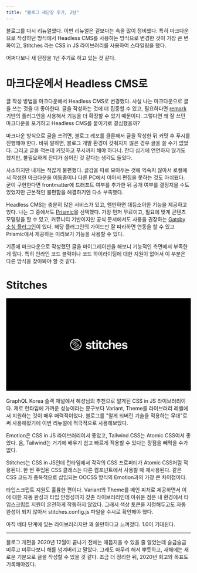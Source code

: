 ```yaml
---
title: "블로그 새단장 후기, 2탄"
---
```


블로그를 다시 리뉴얼했다. 이번 리뉴얼은 겉보다는 속을 많이 정비했다. 특히 마크다운으로 작성하던 방식에서 Headless CMS를 사용하는 방식으로 변경한 것이 가장 큰 변화이고, Stitches 라는 CSS in JS 라이브러리를 사용하여 스타일링을 했다.

어쩌다보니 새 단장을 1년 주기로 하고 있는 것 같다.

# 마크다운에서 Headless CMS로

글 작성 방법을 마크다운에서 Headless CMS로 변경했다. 사실 나는 마크다운으로 글을 쓰는 것을 더 좋아한다. 글을 작성하는 것에 더 집중할 수 있고, 필요하다면 [remark](https://remark.js.org/) 기반의 플러그인을 사용해서 기능을 더 확장할 수 있기 때문이다. 그렇다면 왜 잘 쓰던 마크다운을 포기하고 Headless CMS를 붙이기로 결심했을까?

마크다운 방식으로 글을 쓰려면, 블로그 레포를 클론해서 글을 작성한 뒤 커밋 후 푸시를 진행해야 한다. 바꿔 말하면, 블로그 개발 환경이 갖춰지지 않은 경우 글을 쓸 수가 없었다. 그리고 글을 적는데 커밋하고 푸시까지 해야 하다니. 잔디 심기에 연연하지 않기도 했지만, 불필요하게 잔디가 심어진 것 같다는 생각도 들었다.

사소하지만 내게는 적잖게 불편했다. 글감을 따로 모아두는 것에 익숙치 않아서 로컬에서 작성한 마크다운을 이동중이나 다른 PC에서 이어서 편집을 못하는 것도 아쉬웠다. 굳이 구현한다면 frontmatter에 드래프트 여부를 추가한 뒤 공개 여부를 결정지을 수도 있었지만 근본적인 불편함을 해결하기엔 다소 부족했다.

Headless CMS는 충분히 많은 서비스가 있고, 웬만하면 대등소이한 기능을 제공하고 있다. 나는 그 중에서도 [Prismic](https://prismic.io/)을 선택했다. 가장 먼저 무료이고, 필요에 맞게 콘텐츠 모델링을 할 수 있고, 커뮤니티 기반이지만 공식 문서에서도 사용을 권장하는 [Gatsby 소싱 플러그인](https://github.com/angeloashmore/gatsby-source-prismic)이 있다. 해당 플러그인의 가이드만 잘 따라하면 연동을 할 수 있고 Prismic에서 제공하는 미리보기 기능을 사용할 수 있다.

기존에 마크다운으로 작성했던 글을 마이그레이션을 해보니 기능적인 측면에서 부족한게 많다. 특히 인라인 코드 블럭이나 코드 하이라이팅에 대한 지원이 없어서 이 부분은 다른 방식을 찾아봐야 할 것 같다.

# Stitches

![](dca04f45-990a-4aaa-91a7-a456beb66686_68747470733a2f2f73746974636865732e6465762f736f6369616c2e706e67.png)

GraphQL Korea 슬랙 채널에서 혜성님의 추천으로 알게된 CSS in JS 라이브러리이다. 제로 런타임에 가까운 성능이라는 문구보다 Variant, Theme를 라이브러리 레벨에서 지원하는 것이 매우 매력적이었다. 블로그를 "알게 되버린 기술을 적용하는 무대"로써 사용해왔기에 이번 리뉴얼에 적극적으로 사용해보았다.

Emotion은 CSS in JS 라이브러리여서 좋았고, Tailwind CSS는 Atomic CSS여서 좋았다. 음, Tailwind는 거기에 배우기 쉽고 빠르게 적용할 수 있다는 장점을 빼먹을 수가 없다.

Stitches는 CSS in JS인데 런타임에서 각각의 CSS 프로퍼티가 Atomic CSS처럼 적용된다. 한 번 주입된 CSS 클래스는 다른 컴포넌트에서 사용할 때 재사용된다. 같은 CSS 코드가 중복적으로 삽입되는 OOCSS 방식의 Emotion과의 가장 큰 차이점이다.

타입스크립트 지원도 훌륭한 편이다. Variant와 Theme를 메인 피처로 제공하면서 이에 대한 자동 완성과 타입 안정성까지 갖춘 라이브러리인데 아쉬운 점은 내 환경에서 타입스크립트 지원이 온전하게 작동하지 않았다. 그래서 색상 토큰을 지정해두고도 자동 완성이 되지 않아서 stitches.config.js 파일을 수시로 확인해야 했다.

아직 베타 단계에 있는 라이브러리지만 꽤 쓸만하다고 느껴졌다. 1.0이 기대된다.

---

블로그 개편을 2020년 12월이 끝나기 전에는 매듭지을 수 있을 줄 알았는데 슬금슬금 미루고 미루다보니 해를 넘겨버리고 말았다. 그래도 마무리 해서 뿌듯하고, 새해에는 새로운 기분으로 글을 작성할 수 있을 것 같다. 조금 더 정리한 뒤, 2020년 회고와 목표도 기록해야겠다.

